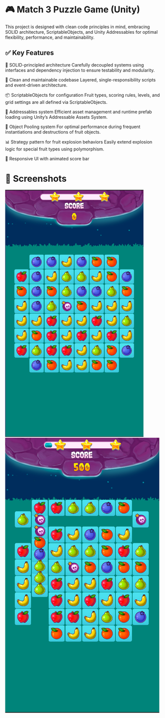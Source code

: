 # 🎮 Match 3 Puzzle Game (Unity)

This project is designed with clean code principles in mind, embracing SOLID architecture, ScriptableObjects, and Unity Addressables for optimal flexibility, performance, and maintainability.

## ✅ Key Features
🧱 SOLID-principled architecture
Carefully decoupled systems using interfaces and dependency injection to ensure testability and modularity.

🧼 Clean and maintainable codebase
Layered, single-responsibility scripts and event-driven architecture.

📦 ScriptableObjects for configuration
Fruit types, scoring rules, levels, and grid settings are all defined via ScriptableObjects.

🚀 Addressables system
Efficient asset management and runtime prefab loading using Unity’s Addressable Assets System.

🎯 Object Pooling system
For optimal performance during frequent instantiations and destructions of fruit objects.

📊 Strategy pattern for fruit explosion behaviors
Easily extend explosion logic for special fruit types using polymorphism.

📱 Responsive UI with animated score bar

# 📸 Screenshots
![alt text](https://github.com/AliBacik/Match3Game/blob/main/ScreenShots/1.png)
![alt text](https://github.com/AliBacik/Match3Game/blob/main/ScreenShots/2.png)
